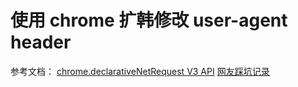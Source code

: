 # 使用 chrome 扩韩修改 user-agent header

参考文档：
[chrome.declarativeNetRequest V3 API](https://developer.chrome.com/docs/extensions/reference/declarativeNetRequest/)
[网友踩坑记录](https://juejin.cn/post/7196313603426451517)
